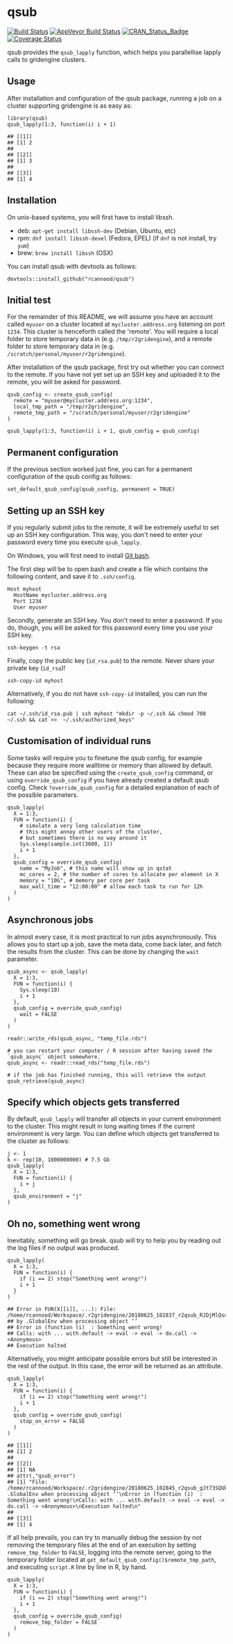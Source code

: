 <!-- README.md is generated from README.Rmd. Please edit that file -->
qsub
====

[![Build
Status](https://travis-ci.org/rcannood/qsub.svg?branch=master)](https://travis-ci.org/rcannood/qsub)
[![AppVeyor Build
Status](https://ci.appveyor.com/api/projects/status/github/rcannood/qsub?branch=master&svg=true)](https://ci.appveyor.com/project/rcannood/qsub)
[![CRAN\_Status\_Badge](https://www.r-pkg.org/badges/version/qsub)](https://cran.r-project.org/package=qsub)
[![Coverage
Status](https://codecov.io/gh/rcannood/qsub/branch/master/graph/badge.svg)](https://codecov.io/gh/rcannood/qsub?branch=master)

qsub provides the `qsub_lapply` function, which helps you parallellise
lapply calls to gridengine clusters.

Usage
-----

After installation and configuration of the qsub package, running a job
on a cluster supporting gridengine is as easy as:

    library(qsub)
    qsub_lapply(1:3, function(i) i + 1)

    ## [[1]]
    ## [1] 2
    ## 
    ## [[2]]
    ## [1] 3
    ## 
    ## [[3]]
    ## [1] 4

Installation
------------

On unix-based systems, you will first have to install libssh.

-   deb: `apt-get install libssh-dev` (Debian, Ubuntu, etc)
-   rpm: `dnf install libssh-devel` (Fedora, EPEL) (if `dnf` is not
    install, try `yum`)
-   brew: `brew install libssh` (OSX)

You can install qsub with devtools as follows:

    devtools::install_github("rcannood/qsub")

Initial test
------------

For the remainder of this README, we will assume you have an account
called `myuser` on a cluster located at `mycluster.address.org`
listening on port `1234`. This cluster is henceforth called the
'remote'. You will require a local folder to store temporary data in
(e.g. `/tmp/r2gridengine`), and a remote folder to store temporary data
in (e.g. `/scratch/personal/myuser/r2gridengine`).

After installation of the qsub package, first try out whether you can
connect to the remote. If you have not yet set up an SSH key and
uploaded it to the remote, you will be asked for password.

    qsub_config <- create_qsub_config(
      remote = "myuser@mycluster.address.org:1234",
      local_tmp_path = "/tmp/r2gridengine",
      remote_tmp_path = "/scratch/personal/myuser/r2gridengine"
    )

    qsub_lapply(1:3, function(i) i + 1, qsub_config = qsub_config) 

Permanent configuration
-----------------------

If the previous section worked just fine, you can for a permanent
configuration of the qsub config as follows:

    set_default_qsub_config(qsub_config, permanent = TRUE)

Setting up an SSH key
---------------------

If you regularly submit jobs to the remote, it will be extremely useful
to set up an SSH key configuration. This way, you don't need to enter
your password every time you execute `qsub_lapply`.

On Windows, you will first need to install [Git
bash](https://gitforwindows.org/).

The first step will be to open bash and create a file which contains the
following content, and save it to `.ssh/config`.

    Host myhost
      HostName mycluster.address.org
      Port 1234
      User myuser

Secondly, generate an SSH key. You don't need to enter a password. If
you do, though, you will be asked for this password every time you use
your SSH key.

    ssh-keygen -t rsa

Finally, copy the public key (`id_rsa.pub`) to the remote. Never share
your private key (`id_rsa`)!

    ssh-copy-id myhost

Alternatively, if you do not have `ssh-copy-id` installed, you can run
the following:

    cat ~/.ssh/id_rsa.pub | ssh myhost "mkdir -p ~/.ssh && chmod 700 ~/.ssh && cat >>  ~/.ssh/authorized_keys"

Customisation of individual runs
--------------------------------

Some tasks will require you to finetune the qsub config, for example
because they require more walltime or memory than allowed by default.
These can also be specified using the `create_qsub_config` command, or
using `override_qsub_config` if you have already created a default qsub
config. Check `?override_qsub_config` for a detailed explanation of each
of the possible parameters.

    qsub_lapply(
      X = 1:3,
      FUN = function(i) {
        # simulate a very long calculation time
        # this might annoy other users of the cluster, 
        # but sometimes there is no way around it
        Sys.sleep(sample.int(3600, 1))
        i + 1
      },
      qsub_config = override_qsub_config(
        name = "MyJob", # this name will show up in qstat
        mc_cores = 2, # the number of cores to allocate per element in X
        memory = "10G", # memory per core per task
        max_wall_time = "12:00:00" # allow each task to run for 12h
      )
    )

Asynchronous jobs
-----------------

In almost every case, it is most practical to run jobs asynchronously.
This allows you to start up a job, save the meta data, come back later,
and fetch the results from the cluster. This can be done by changing the
`wait` parameter.

    qsub_async <- qsub_lapply(
      X = 1:3,
      FUN = function(i) {
        Sys.sleep(10)
        i + 1
      },
      qsub_config = override_qsub_config(
        wait = FALSE
      )
    )

    readr::write_rds(qsub_async, "temp_file.rds")

    # you can restart your computer / R session after having saved the `qsub_async` object somewhere.
    qsub_async <- readr::read_rds("temp_file.rds")

    # if the job has finished running, this will retrieve the output
    qsub_retrieve(qsub_async)

Specify which objects gets transferred
--------------------------------------

By default, `qsub_lapply` will transfer all objects in your current
environment to the cluster. This might result in long waiting times if
the current environment is very large. You can define which objects get
transferred to the cluster as follows:

    j <- 1
    k <- rep(10, 1000000000) # 7.5 Gb
    qsub_lapply(
      X = 1:3,
      FUN = function(i) {
        i + j
      },
      qsub_environment = "j"
    )

Oh no, something went wrong
---------------------------

Inevitably, something will go break. qsub will try to help you by
reading out the log files if no output was produced.

    qsub_lapply(
      X = 1:3,
      FUN = function(i) {
        if (i == 2) stop("Something went wrong!")
        i + 1
      }
    )

    ## Error in FUN(X[[i]], ...): File: /home/rcannood/Workspace/.r2gridengine/20180625_102837_r2qsub_RJDjMlQsd7/log/log.2.e.txt
    ## by .GlobalEnv when processing object ‘’
    ## Error in (function (i)  : Something went wrong!
    ## Calls: with ... with.default -> eval -> eval -> do.call -> <Anonymous>
    ## Execution halted

Alternatively, you might anticipate possible errors but still be
interested in the rest of the output. In this case, the error will be
returned as an attribute.

    qsub_lapply(
      X = 1:3,
      FUN = function(i) {
        if (i == 2) stop("Something went wrong!")
        i + 1
      },
      qsub_config = override_qsub_config(
        stop_on_error = FALSE
      )
    )

    ## [[1]]
    ## [1] 2
    ## 
    ## [[2]]
    ## [1] NA
    ## attr(,"qsub_error")
    ## [1] "File: /home/rcannood/Workspace/.r2gridengine/20180625_102845_r2qsub_gJt73SQUkv/log/log.2.e.txt\nby .GlobalEnv when processing object ‘’\nError in (function (i)  : Something went wrong!\nCalls: with ... with.default -> eval -> eval -> do.call -> <Anonymous>\nExecution halted\n"
    ## 
    ## [[3]]
    ## [1] 4

If all help prevails, you can try to manually debug the session by not
removing the temporary files at the end of an execution by setting
`remove_tmp_folder` to `FALSE`, logging into the remote server, going to
the temporary folder located at
`get_default_qsub_config()$remote_tmp_path`, and executing `script.R`
line by line in R, by hand.

    qsub_lapply(
      X = 1:3,
      FUN = function(i) {
        if (i == 2) stop("Something went wrong!")
        i + 1
      },
      qsub_config = override_qsub_config(
        remove_tmp_folder = FALSE
      )
    )
